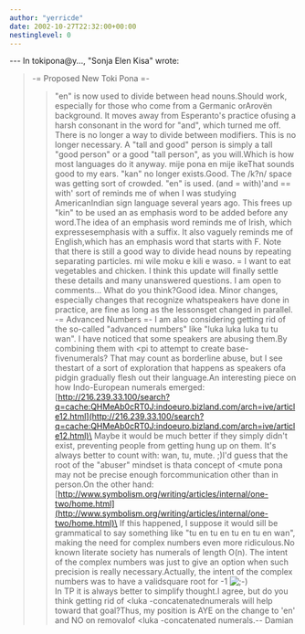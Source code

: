 ```yaml
---
author: "yerricde"
date: 2002-10-27T22:32:00+00:00
nestinglevel: 0
---
```

\---
 In tokipona@y..., "Sonja Elen Kisa" wrote:

> -= Proposed New Toki Pona =-
>> "en" is now used to divide between head nouns.Should work, especially for those who come from a Germanic orArovën background. It moves away from Esperanto's practice ofusing a harsh consonant in the word for "and", which turned me off.
> There is no longer a way to divide between modifiers. This is no
> longer necessary. A "tall and good" person is simply a tall "good
> person" or a good "tall person", as you will.Which is how most languages do it anyway.
> mije pona en mije ikeThat sounds good to my ears.
> "kan" no longer exists.Good. The /k?n/ space was getting sort of crowded.
> "en" is used. (and = with)'and == with' sort of reminds me of when I was studying AmericanIndian sign language several years ago.
> This frees up "kin" to be used an as emphasis word to be
> added before any word.The idea of an emphasis word reminds me of Irish, which expressesemphasis with a suffix. It also vaguely reminds me of English,which has an emphasis word that starts with F.
> Note that there is still a good way to divide head nouns by
> repeating separating particles.
> mi wile moku e kili e waso. = I want to eat vegetables and chicken.
>> I think this update will finally settle these details and many
> unanswered questions. I am open to comments... What do you think?Good idea. Minor changes, especially changes that recognize whatspeakers have done in practice, are fine as long as the lessonsget changed in parallel.
> -= Advanced Numbers =-
>> I am also considering getting rid of the so-called "advanced
> numbers" like "luka luka luka tu tu wan". I have noticed that
> some speakers are abusing them.By combining them with <pi
> to attempt to create base-fivenumerals? That may count as borderline abuse, but I see thestart of a sort of exploration that happens as speakers ofa pidgin gradually flesh out their language.An interesting piece on how Indo-European numerals emerged:[http://216.239.33.100/search?q=cache:QHMeAb0cRT0J:indoeuro.bizland.com/arch=ive/article12.html](http://216.239.33.100/search?q=cache:QHMeAb0cRT0J:indoeuro.bizland.com/arch=ive/article12.html)\
> Maybe it would be much better if they simply didn't
> exist, preventing people from getting hung up on them.
> It's always better to count with: wan, tu, mute. ;)I'd guess that the root of the "abuser" mindset is thata concept of <mute pona
> may not be precise enough forcommunication other than in person.On the other hand:[http://www.symbolism.org/writing/articles/internal/one-two/home.html](http://www.symbolism.org/writing/articles/internal/one-two/home.html)\
> If this happened, I suppose it would sill be grammatical to say
> something like "tu en tu en tu en tu en wan", making the need for
> complex numbers even more ridiculous.No known literate society has numerals of length O(n).
> The intent of the complex numbers was just to give an option when
> such precision is really necessary.Actually, the intent of the complex numbers was to have a validsquare root for -1 ![;-)](images/smilies/icon_e_wink.gif "Wink")\
> In TP it is always better to simplify thought.I agree, but do you think getting rid of <luka
>-concatenatednumerals will help toward that goal?Thus, my position is AYE on the change to 'en' and NO on removalof <luka
>-concatenated numerals.--
Damian